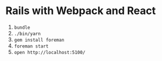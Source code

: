 # Rails with Webpack and React

1. `bundle`
1. `./bin/yarn`
1. `gem install foreman`
1. `foreman start`
1. `open http://localhost:5100/`
